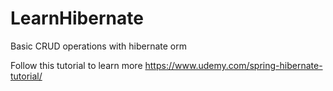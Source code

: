 # LearnHibernate
Basic CRUD operations with hibernate orm

Follow this tutorial to learn more
https://www.udemy.com/spring-hibernate-tutorial/
